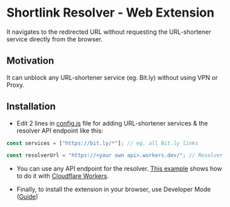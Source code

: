 # Shortlink Resolver - Web Extension

It navigates to the redirected URL without requesting the URL-shortener service directly from the browser.

## Motivation

It can unblock any URL-shortener service (eg. Bit.ly) without using VPN or Proxy.

## Installation

- Edit 2 lines in [config.js](./config.js) file for adding URL-shortener services & the resolver API endpoint like this:

```js
const services = ["https://bit.ly/*"]; // eg. all Bit.ly links

const resolverUrl = "https://<your own api>.workers.dev/"; // Resolver API Endpoint
```

- You can use any API endpoint for the resolver. [This example](https://gist.github.com/arafathusayn/c4bc491319489d734093fab651c69139) shows how to do it with [Cloudflare Workers](https://workers.cloudflare.com/).

- Finally, to install the extension in your browser, use Developer Mode ([Guide](https://stackoverflow.com/questions/24577024/install-chrome-extension-form-outside-the-chrome-web-store))

